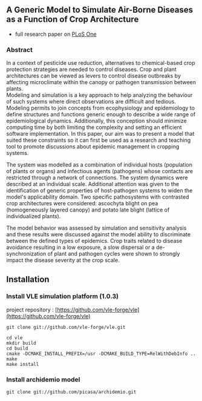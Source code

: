 ## A Generic Model to Simulate Air-Borne Diseases as a Function of Crop Architecture
* full research paper on [PLoS One](http://www.plosone.org/article/info%3Adoi%2F10.1371%2Fjournal.pone.0049406)

### Abstract
In a context of pesticide use reduction, alternatives to chemical-based crop protection strategies are needed to control diseases. Crop and plant architectures can be viewed as levers to control disease outbreaks by affecting microclimate within the canopy or pathogen transmission between plants.  
Modeling and simulation is a key approach to help analyzing the behaviour of such systems where direct observations are difficult and tedious. Modeling permits to join concepts from ecophysiology and epidemiology to define structures and functions generic enough to describe a wide range of epidemiological dynamics. Additionally, this conception should minimize computing time by both limiting the complexity and setting an efficient software implementation.
In this paper, our aim was to present a model that suited these constraints so it can first be used as a research and teaching tool to promote discussions about epidemic management in cropping systems.

The system was modelled as a combination of individual hosts (population of plants or organs) and infectious agents (pathogens) whose contacts are restricted through a network of connections. The system dynamics were described at an individual scale. Additional attention was given to the identification of generic properties of host-pathogen systems to widen the model's applicability domain. Two specific pathosystems with contrasted crop architectures were considered: ascochyta blight on pea (homogeneously layered canopy) and potato late blight (lattice of individualized plants).

The model behavior was assessed by simulation and sensitivity analysis and these results were discussed against the model ability to discriminate between the defined types of epidemics. Crop traits related to disease avoidance resulting in a low exposure, a slow dispersal or a de-synchronization of plant and pathogen cycles were shown to strongly impact the disease severity at the crop scale.


## Installation

### Install VLE simulation platform (1.0.3)
project repository : [https://github.com/vle-forge/vle](https://github.com/vle-forge/vle)

```
git clone git://github.com/vle-forge/vle.git

cd vle
mkdir build
cd build
cmake -DCMAKE_INSTALL_PREFIX=/usr -DCMAKE_BUILD_TYPE=RelWithDebInfo ..
make
make install
```

### Install archidemio model

```
git clone git://github.com/picasa/archidemio.git

```

